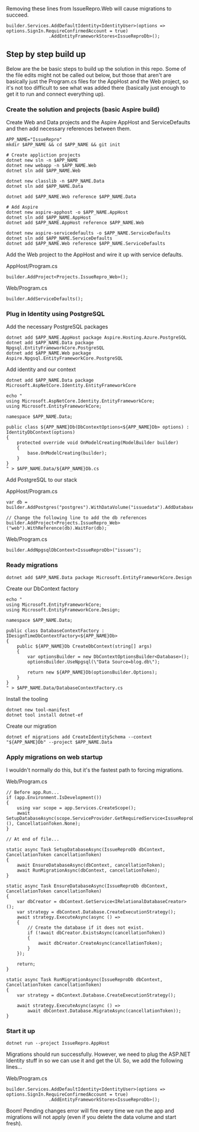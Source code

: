 

Removing these lines from IssueRepro.Web will cause migrations to succeed.
```
builder.Services.AddDefaultIdentity<IdentityUser>(options => options.SignIn.RequireConfirmedAccount = true)
                .AddEntityFrameworkStores<IssueReproDb>();
```

## Step by step build up

Below are the be basic steps to build up the solution in this repo. 
Some of the file edits might not be called out below, but those that
aren't are basically just the Program.cs files for the AppHost and
the Web project, so it's not too difficult to see what was added there
(basically just enough to get it to run and connect everything up).

### Create the solution and projects (basic Aspire build)

Create Web and Data projects and the Aspire AppHost and ServiceDefaults
and then add necessary references between them.

```
APP_NAME="IssueRepro"
mkdir $APP_NAME && cd $APP_NAME && git init

# Create appliction projects
dotnet new sln -n $APP_NAME
dotnet new webapp -n $APP_NAME.Web
dotnet sln add $APP_NAME.Web

dotnet new classlib -n $APP_NAME.Data
dotnet sln add $APP_NAME.Data

dotnet add $APP_NAME.Web reference $APP_NAME.Data

# Add Aspire
dotnet new aspire-apphost -o $APP_NAME.AppHost
dotnet sln add $APP_NAME.AppHost
dotnet add $APP_NAME.AppHost reference $APP_NAME.Web

dotnet new aspire-servicedefaults -o $APP_NAME.ServiceDefaults
dotnet sln add $APP_NAME.ServiceDefaults
dotnet add $APP_NAME.Web reference $APP_NAME.ServiceDefaults
```

Add the Web project to the AppHost and wire it up with service defaults.

AppHost/Program.cs

```
builder.AddProject<Projects.IssueRepro_Web>();
```

Web/Program.cs

```
builder.AddServiceDefaults();
```

### Plug in Identity using PostgreSQL

Add the necessary PostgreSQL packages

```
dotnet add $APP_NAME.AppHost package Aspire.Hosting.Azure.PostgreSQL
dotnet add $APP_NAME.Data package Npgsql.EntityFrameworkCore.PostgreSQL
dotnet add $APP_NAME.Web package Aspire.Npgsql.EntityFrameworkCore.PostgreSQL
```

Add identity and our context

```
dotnet add $APP_NAME.Data package Microsoft.AspNetCore.Identity.EntityFrameworkCore
```

```
echo "
using Microsoft.AspNetCore.Identity.EntityFrameworkCore;
using Microsoft.EntityFrameworkCore;

namespace $APP_NAME.Data;

public class ${APP_NAME}Db(DbContextOptions<${APP_NAME}Db> options) : IdentityDbContext(options)
{
	protected override void OnModelCreating(ModelBuilder builder)
	{
        base.OnModelCreating(builder);
	}
}
" > $APP_NAME.Data/${APP_NAME}Db.cs
```

Add PostgreSQL to our stack

AppHost/Program.cs

```
var db = builder.AddPostgres("postgres").WithDataVolume("issuedata").AddDatabase("issues");

// Change the following line to add the db references
builder.AddProject<Projects.IssueRepro_Web>("web").WithReference(db).WaitFor(db);
```

Web/Program.cs

```
builder.AddNpgsqlDbContext<IssueReproDb>("issues");
```

### Ready migrations

```
dotnet add $APP_NAME.Data package Microsoft.EntityFrameworkCore.Design
```

Create our DbContext factory

```
echo "
using Microsoft.EntityFrameworkCore;
using Microsoft.EntityFrameworkCore.Design;

namespace $APP_NAME.Data;

public class DatabaseContextFactory : IDesignTimeDbContextFactory<${APP_NAME}Db>
{
    public ${APP_NAME}Db CreateDbContext(string[] args)
    {
        var optionsBuilder = new DbContextOptionsBuilder<Database>();
        optionsBuilder.UseNpgsql(\"Data Source=blog.db\");

        return new ${APP_NAME}Db(optionsBuilder.Options);
    }
}
" > $APP_NAME.Data/DatabaseContextFactory.cs
```

Install the tooling

```
dotnet new tool-manifest
dotnet tool install dotnet-ef
```

Create our migration

```
dotnet ef migrations add CreateIdentitySchema --context "${APP_NAME}Db" --project $APP_NAME.Data
```

### Apply migrations on web startup

I wouldn't normally do this, but it's the fastest path to forcing migrations.

Web/Program.cs

```
// Before app.Run...
if (app.Environment.IsDevelopment())
{
    using var scope = app.Services.CreateScope();
    await SetupDatabaseAsync(scope.ServiceProvider.GetRequiredService<IssueReproDb>(), CancellationToken.None);
}

// At end of file...

static async Task SetupDatabaseAsync(IssueReproDb dbContext, CancellationToken cancellationToken)
{
    await EnsureDatabaseAsync(dbContext, cancellationToken);
    await RunMigrationAsync(dbContext, cancellationToken);
}

static async Task EnsureDatabaseAsync(IssueReproDb dbContext, CancellationToken cancellationToken)
{
    var dbCreator = dbContext.GetService<IRelationalDatabaseCreator>();
    var strategy = dbContext.Database.CreateExecutionStrategy();
    await strategy.ExecuteAsync(async () =>
    {
        // Create the database if it does not exist.
        if (!await dbCreator.ExistsAsync(cancellationToken))
        {
            await dbCreator.CreateAsync(cancellationToken);
        }
    });

    return;
}

static async Task RunMigrationAsync(IssueReproDb dbContext, CancellationToken cancellationToken)
{
    var strategy = dbContext.Database.CreateExecutionStrategy();
    
    await strategy.ExecuteAsync(async () =>
        await dbContext.Database.MigrateAsync(cancellationToken));
}
```

### Start it up

```
dotnet run --project IssueRepro.AppHost
```

Migrations should run successfully.  However, we need to plug the ASP.NET Identity stuff in
so we can use it and get the UI.  So, we add the following lines...

Web/Program.cs

```
builder.Services.AddDefaultIdentity<IdentityUser>(options => options.SignIn.RequireConfirmedAccount = true)
                .AddEntityFrameworkStores<IssueReproDb>();
```

Boom! Pending changes error will fire every time we run the app and migrations will not apply (even if you
delete the data volume and start fresh).